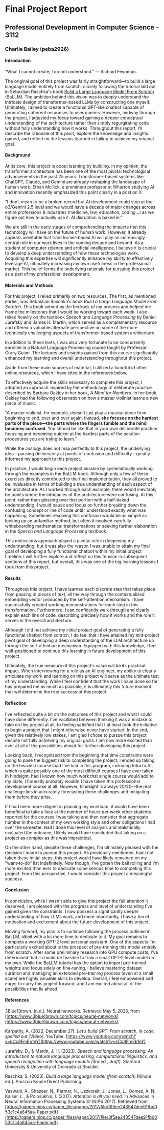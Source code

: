 # Final Project Report

## Professional Development in Computer Science - 3112

### Charlie Bailey (peba2926)

#### Introduction

"What I cannot create, I do not understand." — Richard Feynman.

The original goal of this project was fairly straightforward—to build a large language model entirely from scratch, closely following the tutorial laid out in  Sebastian Raschka's book [Build a Large Language Model From Scratch](https://www.amazon.com/Build-Large-Language-Model-Scratch/dp/1633437167) (BaLLM). The ambition behind this vision was to deeply understand the intricate design of transformer-based LLMs by constructing one myself. Ultimately, I aimed to create a functional GPT-like chatbot capable of generating coherent responses to user queries. However, midway through the project, I adjusted my focus toward gaining a deeper conceptual understanding of the architecture rather than simply regurgitating code without fully understanding how it works. Throughout this report, I'll describe the rationale of this pivot, explore the knowledge and insights gained, and reflect on the lessons learned in failing to achieve my original goal.

#### Background

At its core, this project is about learning by building. In my opinion, the transformer architecture has been one of the most pivotal technological advancements in the past 25 years. Transformer-based systems like ChatGPT, Claude, and Gemini are already reshaping the landscape of human work. Ethan Mollick, a prominent professor at Wharton studying AI and innovation recently emphasized this point clearly in a post on X:

"I don’t mean to be a broken record but AI development could stop at the o3/Gemini 2.5 level and we would have a decade of major changes across entire professions & industries (medicine, law, education, coding…) as we figure out how to actually use it. AI disruption is baked in."

We are still in the early stages of comprehending the impacts that this technology will have on the future of human work. However, it already appears inevitable that transformer-based AI will play an increasingly central role in our work lives in the coming decade and beyond. As a student of computer science and artificial intelligence, I believe it is crucial to develop a deep understanding of how these technologies work. Acquiring this expertise will significantly enhance my ability to effectively leverage AI, ultimately increasing my own usefulness in the professional market. This belief forms the underlying rationale for pursuing this project as a part of my professional development.

#### Materials and Methods

For this project, I relied primarily on two resources. The first, as mentioned earlier, was Sebastian Raschka's book *Build a Large Language Model From Scratch*. This book served as the bedrock of my process and helped me frame the milestones that I would be working toward each week. I also relied heavily on the textbook *Speech and Language Processing* by Daniel Jurafsky and James H. Martin, which served as a complementary resource and offered a valuable alternate perspective on some of the more technically challenging aspects of transformer-based system architecture.

In addition to these texts, I was also very fortunate to be concurrently enrolled in a Natural Language Processing course taught by Professor Curry Guinn. The lectures and insights gained from this course significantly enhanced my learning and overall understanding throughout this project.

Aside from these main sources of material, I utilized a handful of other online resources, which I have cited in the references below.

To effectively acquire the skills necessary to complete this project, I adopted an approach inspired by the methodology of deliberate practice described by Barbara Oakley in her book, *A Mind for Numbers*. In her book, Oakley had the following observation on how a master violinist learns a new piece of music:

"A master violinist, for example, doesn’t just play a musical piece from beginning to end, over and over again. Instead, **she focuses on the hardest parts of the piece—the parts where the fingers fumble and the mind becomes confused**. You should be like that in your own deliberate practice, focusing and becoming quicker at the hardest parts of the solution procedures you are trying to learn."

While the analogy does not map perfectly to this project, the underlying idea—pausing deliberately at points of confusion and difficulty—greatly informed my approach to this project.

In practice, I would begin each project session by systematically working through the examples in the BaLLM book. Although only a few of these exercises directly contributed to the final implementation, they all proved to be invaluable in terms of building a true understanding of each aspect of the architecture. As I worked through each example, there would inevitably be points where the intricacies of the architecture were confusing. At this point, rather than glossing over that portion with a half-baked understanding, I would pause and focus on further breaking down the confusing concept or line of code until I understood exactly what was happening. Sometimes resolving this confusion would be as simple as looking up an unfamiliar method, but often it involved carefully whiteboarding mathematical transformations or seeking further elaboration in the *Speech and Language Processing* textbook.

This meticulous approach played a pivotal role in deepening my understanding, but it was also the reason I was unable to attain my final goal of developing a fully functional chatbot within my initial project timeline. I will further explore and reflect on this tension in subsequent sections of this report, but overall, this was one of the big learning lessons I took from this project.

#### Results

Throughout this project, I have learned each discrete step that takes place from passing in pieces of text, all the way through the contextualized embedding vector produced by the self-attention mechanism. I have successfully created working demonstrations for each step in this transformation. Furthermore, I can confidently walk through and clearly explain each line of code, describing precisely how it works and the role it serves in the overall architecture.

Although I did not achieve my initial project goal of generating a fully functional chatbot from scratch, I do feel that I have attained my mid-project pivot goal of developing a deep understanding of the LLM architecture up through the self-attention mechanism. Equipped with this knowledge, I feel well-positioned to continue this learning in future development of this project.

Ultimately, the true measure of this project's value will be its practical impact. When interviewing for a role as an AI engineer, my ability to clearly articulate my work and learning on this project will serve as the ultimate test of my understanding. While I feel confident that the work I have done so far has prepared me as much as possible, it is ultimately this future moment that will determine the true success of this project.

#### Reflection

I've reflected quite a bit on the outcomes of this project and what I could have done differently. I've vacillated between thinking it was a mistake to take on this project at all, to feeling satisfied that I at least took the initiative to begin a project that I might otherwise never have started. In the end, given the relatively low stakes, I am glad I chose to pursue this project despite not fully achieving my original goals. I am now more excited than ever at all of the possibilities ahead for further developing this project.

Looking back, I recognized from the beginning that time constraints were going to pose the biggest risk to completing the project. I ended up taking on the heaviest course load I've had in this program, including Intro to AI, which is quite possibly one of the most difficult courses I have ever taken. In hindsight, had I known how much work that single course would add to my plate, I honestly probably wouldn't have taken this professional development course at all. However, hindsight is always 20/20—the real challenge lies in accurately forecasting these challenges and mitigating them before they arise.

If I had been more diligent in planning my workload, it would have been beneficial to take a look at the number of hours per week other students reported for the courses I was taking and then consider that aggregate number in the context of my own working style and other obligations I had over the semester. Had I done this level of analysis and realistically evaluated the outcome, I likely would have concluded that taking on a project as complex as this was impractical.

On the other hand, despite these challenges, I'm ultimately pleased with the decision I made to pursue this project. As previously mentioned, had I not taken these initial steps, this project would have likely remained on my "want-to-do" list indefinitely. Now though, I've gotten the ball rolling and I'm more excited than ever to dedicate some serious time to completing this project. From this perspective, I would consider this project a meaningful success.

#### Conclusion

In conclusion, while I wasn't able to give this project the full attention it deserved, I am pleased with the progress and level of understanding I've gained given the constraints. I now possess a significantly deeper understanding of how LLMs work, and more importantly, I have a ton of motivation and excitement about the future development of this project.

Moving forward, my plan is to continue following the process outlined in BaLLM, albeit with a lot more time to dedicate to it. My goal remains to complete a working GPT-2 level personal assistant. One of the aspects I'm particularly excited about is the prospect of pre-training this model entirely from scratch. After some preliminary research into GPU compute costs, I've determined that it should be feasible to train a small GPT-2 level model on my own. While the BaLLM tutorial has the option to import pre-trained weights and focus solely on fine-tuning, I believe mastering dataset curation and managing an extended pre-training process (even at a small scale) are highly valuable skills to develop. Overall, I feel empowered and eager to carry this project forward, and I am excited about all of the possibilities that lie ahead.

#### References

3Blue1Brown. (n.d.). Neural networks. Retrieved May 5, 2025, from [https://www.3blue1brown.com/topics/neural-networks](https://www.3blue1brown.com/topics/neural-networks)

Karpathy, A. (2022, December 27). *Let’s build GPT: From scratch, in code, spelled out* [Video]. YouTube. [https://www.youtube.com/watch?v=kCc8FmEb1nY](https://www.youtube.com/watch?v=kCc8FmEb1nY)

Jurafsky, D., & Martin, J. H. (2023). *Speech and language processing: An introduction to natural language processing, computational linguistics, and speech recognition with language models (3rd ed., draft)*. Stanford University & University of Colorado at Boulder.

Raschka, S. (2023). *Build a large language model (from scratch)* [Kindle ed.]. Amazon Kindle Direct Publishing.

Vaswani, A., Shazeer, N., Parmar, N., Uszkoreit, J., Jones, L., Gomez, A. N., Kaiser, Ł., & Polosukhin, I. (2017). *Attention is all you need*. In Advances in Neural Information Processing Systems 31 (NIPS 2017). Retrieved from [https://papers.nips.cc/paper_files/paper/2017/file/3f5ee243547dee91fbd053c1c4a845aa-Paper.pdf](https://papers.nips.cc/paper_files/paper/2017/file/3f5ee243547dee91fbd053c1c4a845aa-Paper.pdf)

